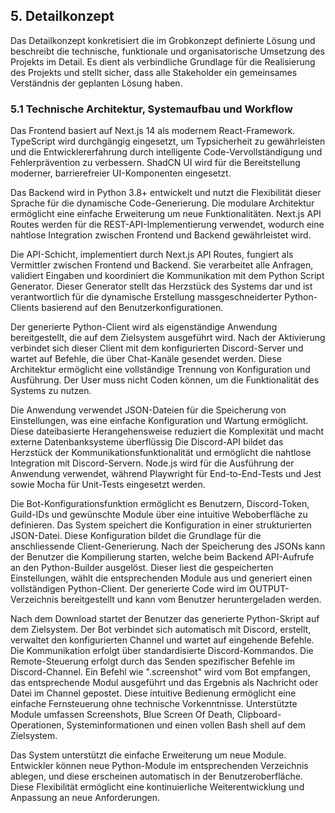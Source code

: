## 5. Detailkonzept

Das Detailkonzept konkretisiert die im Grobkonzept definierte Lösung und beschreibt die technische, funktionale und organisatorische Umsetzung des Projekts im Detail. Es dient als verbindliche Grundlage für die Realisierung des Projekts und stellt sicher, dass alle Stakeholder ein gemeinsames Verständnis der geplanten Lösung haben.

### 5.1 Technische Architektur, Systemaufbau und Workflow

Das Frontend basiert auf Next.js 14 als modernem React-Framework. TypeScript wird durchgängig eingesetzt, um Typsicherheit zu gewährleisten und die Entwicklererfahrung durch intelligente Code-Vervollständigung und Fehlerprävention zu verbessern. ShadCN UI wird für die Bereitstellung moderner, barrierefreier UI-Komponenten eingesetzt.

Das Backend wird in Python 3.8+ entwickelt und nutzt die Flexibilität dieser Sprache für die dynamische Code-Generierung. Die modulare Architektur ermöglicht eine einfache Erweiterung um neue Funktionalitäten. Next.js API Routes werden für die REST-API-Implementierung verwendet, wodurch eine nahtlose Integration zwischen Frontend und Backend gewährleistet wird.

Die API-Schicht, implementiert durch Next.js API Routes, fungiert als Vermittler zwischen Frontend und Backend. Sie verarbeitet alle Anfragen, validiert Eingaben und koordiniert die Kommunikation mit dem Python Script Generator. Dieser Generator stellt das Herzstück des Systems dar und ist verantwortlich für die dynamische Erstellung massgeschneiderter Python-Clients basierend auf den Benutzerkonfigurationen.

Der generierte Python-Client wird als eigenständige Anwendung bereitgestellt, die auf dem Zielsystem ausgeführt wird. Nach der Aktivierung verbindet sich dieser Client mit dem konfigurierten Discord-Server und wartet auf Befehle, die über Chat-Kanäle gesendet werden. Diese Architektur ermöglicht eine vollständige Trennung von Konfiguration und Ausführung. Der User muss nicht Coden können, um die Funktionalität des Systems zu nutzen.

Die Anwendung verwendet JSON-Dateien für die Speicherung von Einstellungen, was eine einfache Konfiguration und Wartung ermöglicht. Diese dateibasierte Herangehensweise reduziert die Komplexität und macht externe Datenbanksysteme überflüssig
Die Discord-API bildet das Herzstück der Kommunikationsfunktionalität und ermöglicht die nahtlose Integration mit Discord-Servern. Node.js wird für die Ausführung der Anwendung verwendet, während Playwright für End-to-End-Tests und Jest sowie Mocha für Unit-Tests eingesetzt werden.

Die Bot-Konfigurationsfunktion ermöglicht es Benutzern, Discord-Token, Guild-IDs und gewünschte Module über eine intuitive Weboberfläche zu definieren. Das System speichert die Konfiguration in einer strukturierten JSON-Datei. Diese Konfiguration bildet die Grundlage für die anschliessende Client-Generierung.
Nach der Speicherung des JSONs kann der Benutzer die Kompilierung starten, welche beim Backend API-Aufrufe an den Python-Builder ausgelöst. Dieser liest die gespeicherten Einstellungen, wählt die entsprechenden Module aus und generiert einen vollständigen Python-Client. Der generierte Code wird im OUTPUT-Verzeichnis bereitgestellt und kann vom Benutzer heruntergeladen werden.

Nach dem Download startet der Benutzer das generierte Python-Skript auf dem Zielsystem. Der Bot verbindet sich automatisch mit Discord, erstellt, verwaltet den konfigurierten Channel und wartet auf eingehende Befehle. Die Kommunikation erfolgt über standardisierte Discord-Kommandos. 
Die Remote-Steuerung erfolgt durch das Senden spezifischer Befehle im Discord-Channel. Ein Befehl wie ".screenshot" wird vom Bot empfangen, das entsprechende Modul ausgeführt und das Ergebnis als Nachricht oder Datei im Channel gepostet. Diese intuitive Bedienung ermöglicht eine einfache Fernsteuerung ohne technische Vorkenntnisse. Unterstützte Module umfassen Screenshots, Blue Screen Of Death, Clipboard-Operationen, Systeminformationen und einen vollen Bash shell auf dem Zielsystem.

Das System unterstützt die einfache Erweiterung um neue Module. Entwickler können neue Python-Module im entsprechenden Verzeichnis ablegen, und diese erscheinen automatisch in der Benutzeroberfläche. Diese Flexibilität ermöglicht eine kontinuierliche Weiterentwicklung und Anpassung an neue Anforderungen.

